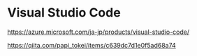 # Visual Studio Code

https://azure.microsoft.com/ja-jp/products/visual-studio-code/

https://qiita.com/papi_tokei/items/c639dc7d1e0f5ad68a74
